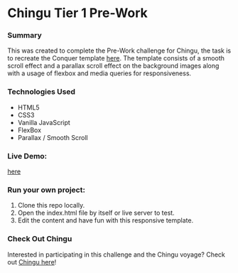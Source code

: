 # Chingu Tier 1 Pre-Work

### Summary

This was created to complete the Pre-Work challenge for Chingu, the task is to recreate the Conquer template [here](https://www.free-css.com/free-css-templates/page196/conquer).
The template consists of a smooth scroll effect and a parallax scroll effect on the background images along with a usage of flexbox and media queries for responsiveness.

### Technologies Used

- HTML5
- CSS3
- Vanilla JavaScript
- FlexBox
- Parallax / Smooth Scroll

### Live Demo:

[here](https://edjunma.github.io/chingu-prework-conquer/)

### Run your own project:

1. Clone this repo locally.
2. Open the index.html file by itself or live server to test.
3. Edit the content and have fun with this responsive template.

### Check Out Chingu

Interested in participating in this challenge and the Chingu voyage? Check out [Chingu here](https://chingu.io/)!
